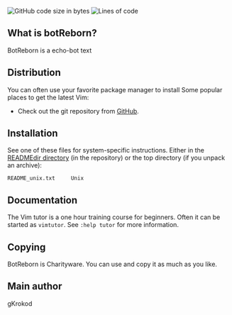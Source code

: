 ![GitHub code size in bytes](https://img.shields.io/github/languages/code-size/gKrokod/botReborn?style=flat-square)
![Lines of code](https://img.shields.io/tokei/lines/github/gKrokod/botReborn?style=flat-square)

## What is botReborn? ##

BotReborn is a echo-bot
text 

## Distribution ##

You can often use your favorite package manager to install 
Some popular places to get the latest Vim:
* Check out the git repository from [GitHub](https://github.com/vim/vim).

## Installation ##

See one of these files for system-specific instructions.  Either in the
[READMEdir directory](./READMEdir/) (in the repository) or
the top directory (if you unpack an archive):

	README_unix.txt		Unix

## Documentation ##

The Vim tutor is a one hour training course for beginners.  Often it can be
started as `vimtutor`.  See `:help tutor` for more information.

## Copying ##

BotReborn is Charityware.  You can use and copy it as much as you like.


## Main author ##

gKrokod
